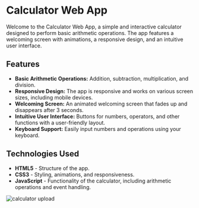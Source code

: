 # Calculator Web App

Welcome to the Calculator Web App, a simple and interactive calculator designed to perform basic arithmetic operations. The app features a welcoming screen with animations, a responsive design, and an intuitive user interface.

## Features

- **Basic Arithmetic Operations:** Addition, subtraction, multiplication, and division.
- **Responsive Design:** The app is responsive and works on various screen sizes, including mobile devices.
- **Welcoming Screen:** An animated welcoming screen that fades up and disappears after 3 seconds.
- **Intuitive User Interface:** Buttons for numbers, operators, and other functions with a user-friendly layout.
- **Keyboard Support:** Easily input numbers and operations using your keyboard.

## Technologies Used

- **HTML5** - Structure of the app.
- **CSS3** - Styling, animations, and responsiveness.
- **JavaScript** - Functionality of the calculator, including arithmetic operations and event handling.

![calculator upload](https://github.com/user-attachments/assets/6c9e7161-eba1-41e4-909b-1e94368fbb80)
